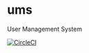 # ums
User Management System

[![CircleCI](https://circleci.com/gh/travistrle/ums/tree/master.svg?style=svg)](https://circleci.com/gh/travistrle/ums/tree/master)